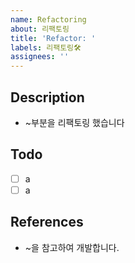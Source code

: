```yaml
---
name: Refactoring
about: 리팩토링
title: 'Refactor: '
labels: 리팩토링🛠️
assignees: ''
---
```


## Description

- ~부분을 리팩토링 했습니다

## Todo

- [ ] a
- [ ] a

## References

- ~을 참고하여 개발합니다.
